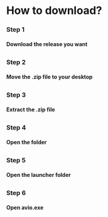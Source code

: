 # How to download?
### Step 1
#### Download the release you want
## 
### Step 2
#### Move the .zip file to your desktop
## 
### Step 3
#### Extract the .zip file
## 
### Step 4
#### Open the folder
## 
### Step 5
#### Open the launcher folder
## 
### Step 6
#### Open avio.exe
## 

